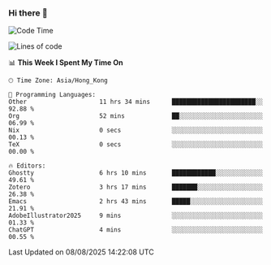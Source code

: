 ### Hi there 👋

<!--
**nicehiro/nicehiro** is a ✨ _special_ ✨ repository because its `README.md` (this file) appears on your GitHub profile.

Here are some ideas to get you started:

- 🔭 I’m currently working on ...
- 🌱 I’m currently learning ...
- 👯 I’m looking to collaborate on ...
- 🤔 I’m looking for help with ...
- 💬 Ask me about ...
- 📫 How to reach me: ...
- 😄 Pronouns: ...
- ⚡ Fun fact: ...
-->

<!--START_SECTION:waka-->
![Code Time](http://img.shields.io/badge/Code%20Time-869%20hrs%2056%20mins-blue)

![Lines of code](https://img.shields.io/badge/From%20Hello%20World%20I%27ve%20Written-1.7%20million%20lines%20of%20code-blue)

📊 **This Week I Spent My Time On** 

```text
🕑︎ Time Zone: Asia/Hong_Kong

💬 Programming Languages: 
Other                    11 hrs 34 mins      ███████████████████████░░   92.88 % 
Org                      52 mins             ██░░░░░░░░░░░░░░░░░░░░░░░   06.99 % 
Nix                      0 secs              ░░░░░░░░░░░░░░░░░░░░░░░░░   00.13 % 
TeX                      0 secs              ░░░░░░░░░░░░░░░░░░░░░░░░░   00.00 % 

🔥 Editors: 
Ghostty                  6 hrs 10 mins       ████████████░░░░░░░░░░░░░   49.61 % 
Zotero                   3 hrs 17 mins       ███████░░░░░░░░░░░░░░░░░░   26.38 % 
Emacs                    2 hrs 43 mins       █████░░░░░░░░░░░░░░░░░░░░   21.91 % 
AdobeIllustrator2025     9 mins              ░░░░░░░░░░░░░░░░░░░░░░░░░   01.33 % 
ChatGPT                  4 mins              ░░░░░░░░░░░░░░░░░░░░░░░░░   00.55 % 
```


 Last Updated on 08/08/2025 14:22:08 UTC
<!--END_SECTION:waka-->

